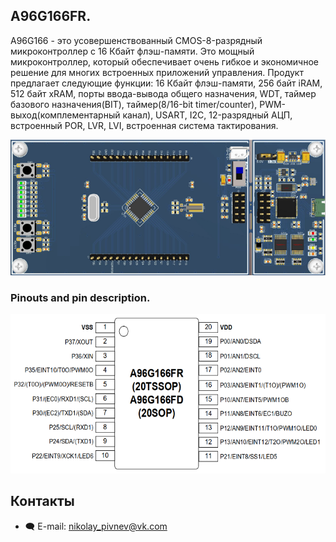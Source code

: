 ## A96G166FR.  

A96G166 - это усовершенствованный CMOS-8-разрядный микроконтроллер с 16 Кбайт флэш-памяти. Это мощный микроконтроллер, который обеспечивает очень гибкое и экономичное решение для многих встроенных приложений управления. Продукт предлагает следующие функции: 16 Кбайт флэш-памяти, 256 байт iRAM, 512 байт xRAM, порты ввода-вывода общего назначения, WDT, таймер базового назначения(BIT), таймер(8/16-bit timer/counter), PWM-выход(комплементарный канал), USART, I2C, 12-разрядный АЦП, встроенный POR, LVR, LVI, встроенная система тактирования.  

![alt-текст](https://github.com/PivnevNikolay/ABOV/blob/master/photo/001.jpg "StKit-A96G166.")   

### Pinouts and pin description.  

![alt-текст](https://github.com/PivnevNikolay/ABOV/blob/master/photo/002.jpg "Pinouts.")  

## Контакты  
* :left_speech_bubble: E-mail:  nikolay_pivnev@vk.com   